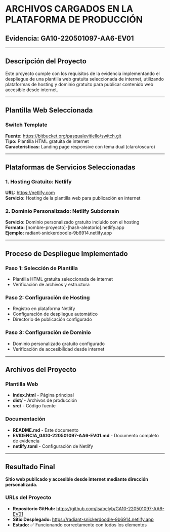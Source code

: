 # ARCHIVOS CARGADOS EN LA PLATAFORMA DE PRODUCCIÓN
## Evidencia: GA10-220501097-AA6-EV01

---

## Descripción del Proyecto

Este proyecto cumple con los requisitos de la evidencia implementando el despliegue de una plantilla web gratuita seleccionada de internet, utilizando plataformas de hosting y dominio gratuito para publicar contenido web accesible desde internet.

---

## Plantilla Web Seleccionada

### Switch Template
**Fuente:** https://bitbucket.org/pasqualevitiello/switch.git  
**Tipo:** Plantilla HTML gratuita de internet  
**Características:** Landing page responsive con tema dual (claro/oscuro)

---

## Plataformas de Servicios Seleccionadas

### 1. Hosting Gratuito: Netlify
**URL:** https://netlify.com  
**Servicio:** Hosting de la plantilla web para publicación en internet

### 2. Dominio Personalizado: Netlify Subdomain
**Servicio:** Dominio personalizado gratuito incluido con el hosting  
**Formato:** [nombre-proyecto]-[hash-aleatorio].netlify.app  
**Ejemplo:** radiant-snickerdoodle-9b6914.netlify.app

---

## Proceso de Despliegue Implementado

### Paso 1: Selección de Plantilla
- Plantilla HTML gratuita seleccionada de internet
- Verificación de archivos y estructura

### Paso 2: Configuración de Hosting
- Registro en plataforma Netlify
- Configuración de despliegue automático
- Directorio de publicación configurado

### Paso 3: Configuración de Dominio
- Dominio personalizado gratuito configurado
- Verificación de accesibilidad desde internet

---

## Archivos del Proyecto

### Plantilla Web
- **index.html** - Página principal
- **dist/** - Archivos de producción
- **src/** - Código fuente

### Documentación
- **README.md** - Este documento
- **EVIDENCIA_GA10-220501097-AA6-EV01.md** - Documento completo de evidencia
- **netlify.toml** - Configuración de Netlify

---

## Resultado Final

**Sitio web publicado y accesible desde internet mediante dirección personalizada.**

### URLs del Proyecto
- **Repositorio GitHub:** https://github.com/isabelyb/GA10-220501097-AA6-EV01
- **Sitio Desplegado:** https://radiant-snickerdoodle-9b6914.netlify.app
- **Estado:** ✅ Funcionando correctamente con todos los elementos
